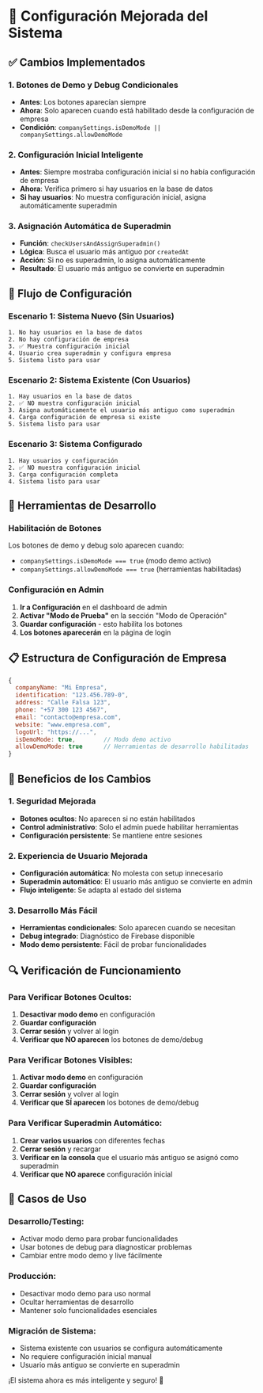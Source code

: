 # 🔧 Configuración Mejorada del Sistema

## ✅ **Cambios Implementados**

### **1. Botones de Demo y Debug Condicionales**
- **Antes**: Los botones aparecían siempre
- **Ahora**: Solo aparecen cuando está habilitado desde la configuración de empresa
- **Condición**: `companySettings.isDemoMode || companySettings.allowDemoMode`

### **2. Configuración Inicial Inteligente**
- **Antes**: Siempre mostraba configuración inicial si no había configuración de empresa
- **Ahora**: Verifica primero si hay usuarios en la base de datos
- **Si hay usuarios**: No muestra configuración inicial, asigna automáticamente superadmin

### **3. Asignación Automática de Superadmin**
- **Función**: `checkUsersAndAssignSuperadmin()`
- **Lógica**: Busca el usuario más antiguo por `createdAt`
- **Acción**: Si no es superadmin, lo asigna automáticamente
- **Resultado**: El usuario más antiguo se convierte en superadmin

## 🎯 **Flujo de Configuración**

### **Escenario 1: Sistema Nuevo (Sin Usuarios)**
```
1. No hay usuarios en la base de datos
2. No hay configuración de empresa
3. ✅ Muestra configuración inicial
4. Usuario crea superadmin y configura empresa
5. Sistema listo para usar
```

### **Escenario 2: Sistema Existente (Con Usuarios)**
```
1. Hay usuarios en la base de datos
2. ✅ NO muestra configuración inicial
3. Asigna automáticamente el usuario más antiguo como superadmin
4. Carga configuración de empresa si existe
5. Sistema listo para usar
```

### **Escenario 3: Sistema Configurado**
```
1. Hay usuarios y configuración
2. ✅ NO muestra configuración inicial
3. Carga configuración completa
4. Sistema listo para usar
```

## 🔧 **Herramientas de Desarrollo**

### **Habilitación de Botones**
Los botones de demo y debug solo aparecen cuando:
- `companySettings.isDemoMode === true` (modo demo activo)
- `companySettings.allowDemoMode === true` (herramientas habilitadas)

### **Configuración en Admin**
1. **Ir a Configuración** en el dashboard de admin
2. **Activar "Modo de Prueba"** en la sección "Modo de Operación"
3. **Guardar configuración** - esto habilita los botones
4. **Los botones aparecerán** en la página de login

## 📋 **Estructura de Configuración de Empresa**

```javascript
{
  companyName: "Mi Empresa",
  identification: "123.456.789-0",
  address: "Calle Falsa 123",
  phone: "+57 300 123 4567",
  email: "contacto@empresa.com",
  website: "www.empresa.com",
  logoUrl: "https://...",
  isDemoMode: true,        // Modo demo activo
  allowDemoMode: true      // Herramientas de desarrollo habilitadas
}
```

## 🚀 **Beneficios de los Cambios**

### **1. Seguridad Mejorada**
- **Botones ocultos**: No aparecen si no están habilitados
- **Control administrativo**: Solo el admin puede habilitar herramientas
- **Configuración persistente**: Se mantiene entre sesiones

### **2. Experiencia de Usuario Mejorada**
- **Configuración automática**: No molesta con setup innecesario
- **Superadmin automático**: El usuario más antiguo se convierte en admin
- **Flujo inteligente**: Se adapta al estado del sistema

### **3. Desarrollo Más Fácil**
- **Herramientas condicionales**: Solo aparecen cuando se necesitan
- **Debug integrado**: Diagnóstico de Firebase disponible
- **Modo demo persistente**: Fácil de probar funcionalidades

## 🔍 **Verificación de Funcionamiento**

### **Para Verificar Botones Ocultos:**
1. **Desactivar modo demo** en configuración
2. **Guardar configuración**
3. **Cerrar sesión** y volver al login
4. **Verificar que NO aparecen** los botones de demo/debug

### **Para Verificar Botones Visibles:**
1. **Activar modo demo** en configuración
2. **Guardar configuración**
3. **Cerrar sesión** y volver al login
4. **Verificar que SÍ aparecen** los botones de demo/debug

### **Para Verificar Superadmin Automático:**
1. **Crear varios usuarios** con diferentes fechas
2. **Cerrar sesión** y recargar
3. **Verificar en la consola** que el usuario más antiguo se asignó como superadmin
4. **Verificar que NO aparece** configuración inicial

## 🎯 **Casos de Uso**

### **Desarrollo/Testing:**
- Activar modo demo para probar funcionalidades
- Usar botones de debug para diagnosticar problemas
- Cambiar entre modo demo y live fácilmente

### **Producción:**
- Desactivar modo demo para uso normal
- Ocultar herramientas de desarrollo
- Mantener solo funcionalidades esenciales

### **Migración de Sistema:**
- Sistema existente con usuarios se configura automáticamente
- No requiere configuración inicial manual
- Usuario más antiguo se convierte en superadmin

¡El sistema ahora es más inteligente y seguro! 🚀





